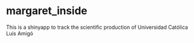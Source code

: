 # margaret_inside
This is a shinyapp to track the scientific production of Universidad Católica Luis Amigó
